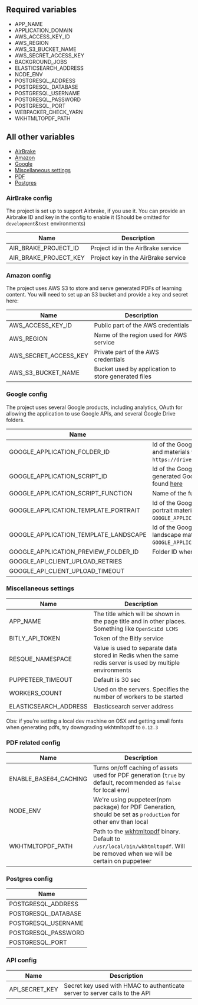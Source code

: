 ## Required variables

- APP_NAME
- APPLICATION_DOMAIN
- AWS_ACCESS_KEY_ID
- AWS_REGION
- AWS_S3_BUCKET_NAME
- AWS_SECRET_ACCESS_KEY
- BACKGROUND_JOBS
- ELASTICSEARCH_ADDRESS
- NODE_ENV
- POSTGRESQL_ADDRESS
- POSTGRESQL_DATABASE
- POSTGRESQL_USERNAME
- POSTGRESQL_PASSWORD
- POSTGRESQL_PORT
- WEBPACKER_CHECK_YARN
- WKHTMLTOPDF_PATH

## All other variables

* [AirBrake](#airbrake-config)
* [Amazon](#amazon-config)
* [Google](#google-config)
* [Miscellaneous settings](#miscellaneous-settings)
* [PDF](#pdf-related-config)
* [Postgres](#postgres-config)

### AirBrake config
The project is set up to support Airbrake, if you use it. You can provide an Airbrake ID and key in the config to enable it (Should be omitted for `development`&`test` environments)

| Name                  | Description                         |
|-----------------------|-------------------------------------|
| AIR_BRAKE_PROJECT_ID  | Project id in the AirBrake service  |
| AIR_BRAKE_PROJECT_KEY | Project key in the AirBrake service |

### Amazon config
The project uses AWS S3 to store and serve generated PDFs of learning content. You will need to set up an S3 bucket and provide a key and secret here:

| Name                  | Description                                         |
|-----------------------|-----------------------------------------------------|
| AWS_ACCESS_KEY_ID     | Public part of the AWS credentials                  |
| AWS_REGION            | Name of the region used for AWS service             |
| AWS_SECRET_ACCESS_KEY | Private part of the AWS credentials                 |
| AWS_S3_BUCKET_NAME    | Bucket used by application to store generated files |

### Google config
The project uses several Google products, including analytics, OAuth for allowing the application to use Google APIs, and several Google Drive folders.

| Name                                  | Description                                                                                                                                                      |
|---------------------------------------|------------------------------------------------------------------------------------------------------------------------------------------------------------------|
| GOOGLE_APPLICATION_FOLDER_ID          | Id of the Google Drive folder where generated lessons and materials will be placed(It's `0B7` for url like `https://drive.google.com/drive/u/0/folders/0B7/...`) |
| GOOGLE_APPLICATION_SCRIPT_ID          | Id of the Google Script created to post-process generated Google documents. More details can be found [here](google-cloud-platform-setup.md)                     |
| GOOGLE_APPLICATION_SCRIPT_FUNCTION    | Name of the function to call to start post-processing                                                                                                            |
| GOOGLE_APPLICATION_TEMPLATE_PORTRAIT  | Id of the Google document which is a template for portrait materials(can be identified the same way as `GOOGLE_APPLICATION_FOLDER_ID `)                          |
| GOOGLE_APPLICATION_TEMPLATE_LANDSCAPE | Id of the Google document which is a template for landscape materials(can be identified the same way as `GOOGLE_APPLICATION_FOLDER_ID `)                         |
| GOOGLE_APPLICATION_PREVIEW_FOLDER_ID  | Folder ID where preview documents should get placed                                                                                                              |
| GOOGLE_API_CLIENT_UPLOAD_RETRIES      ||     |
| GOOGLE_API_CLIENT_UPLOAD_TIMEOUT      ||     |

### Miscellaneous settings
| Name                  | Description                                                                                                |
|-----------------------|------------------------------------------------------------------------------------------------------------|
| APP_NAME              | The title which will be shown in the page title and in other places. Something like `OpenSciEd LCMS`       |
| BITLY_API_TOKEN       | Token of the Bitly service                                                                                 |
| RESQUE_NAMESPACE      | Value is used to separate data stored in Redis when the same redis server is used by multiple environments |
| PUPPETEER_TIMEOUT     | Default is 30 sec                                                                                          |
| WORKERS_COUNT         | Used on the servers. Specifies the number of workers to be started                                         |
| ELASTICSEARCH_ADDRESS | Elasticsearch server address                                                                               |

Obs: if you're setting a local dev machine on OSX and getting small fonts when generating pdfs, try downgrading wkhtmltopdf to `0.12.3`

### PDF related config
| Name                  | Description                                                                                                                                              |
|-----------------------|----------------------------------------------------------------------------------------------------------------------------------------------------------|
| ENABLE_BASE64_CACHING | Turns on/off caching of assets used for PDF generation (`true` by default, recommended as `false` for local env)                                         |
| NODE_ENV              | We're using puppeteer(npm package) for PDF Generation, should be set as `production` for other env than local                                            |
| WKHTMLTOPDF_PATH      | Path to the [wkhtmltopdf](https://wkhtmltopdf.org) binary. Default to `/usr/local/bin/wkhtmltopdf`. Will be removed when we will be certain on puppeteer |

### Postgres config
| Name                |
|---------------------|
| POSTGRESQL_ADDRESS  |
| POSTGRESQL_DATABASE |
| POSTGRESQL_USERNAME |
| POSTGRESQL_PASSWORD |
| POSTGRESQL_PORT     |

### API config
| Name                | Description                                                                   |
|---------------------|-------------------------------------------------------------------------------|
| API_SECRET_KEY      | Secret key used  with HMAC  to authenticate server to server calls to the API |